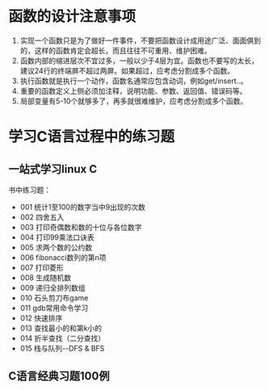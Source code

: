 # 函数的设计注意事项
1. 实现一个函数只是为了做好一件事件，不要把函数设计成用途广泛、面面俱到的，这样的函数肯定会超长，而且往往不可重用、维护困难。
2. 函数内部的缩进层次不宜过多，一般以少于4层为宜。函数也不要写的太长，建议24行的终端屏不超过两屏。如果超过，应考虑分割成多个函数。
3. 执行函数就是执行一个动作，函数名通常应包含动词，例如get/insert..。
4. 重要的函数定义上侧必须加注释，说明功能、参数、返回值、错误码等。
5. 局部变量有5-10个就够多了，再多就很难维护，应考虑分割成多个函数。


# 学习C语言过程中的练习题
## 一站式学习linux C
书中练习题：

* 001 统计1至100的数字当中9出现的次数
* 002 四舍五入
* 003 打印奇偶数和数的十位与各位数字
* 004 打印99乘法口诀表
* 005 求两个数的公约数
* 006 fibonacci数列的第n项
* 007 打印菱形
* 008 生成随机数
* 009 递归全排列数组
* 010 石头剪刀布game
* 011 gdb常用命令学习
* 012 快速排序
* 013 查找最小的和第k小的
* 014 折半查找（二分查找）
* 015 栈与队列--DFS & BFS

## C语言经典习题100例
